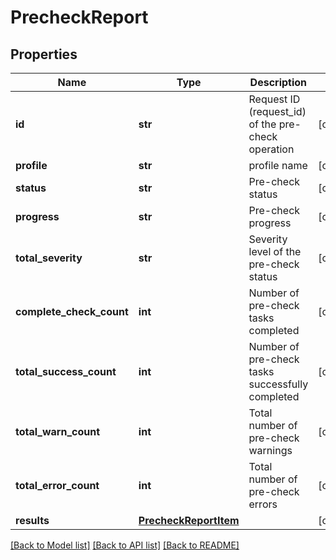 # PrecheckReport

## Properties
Name | Type | Description | Notes
------------ | ------------- | ------------- | -------------
**id** | **str** | Request ID (request_id) of the pre-check operation | [optional] 
**profile** | **str** | profile name | [optional] 
**status** | **str** | Pre-check status | [optional] 
**progress** | **str** | Pre-check progress | [optional] 
**total_severity** | **str** | Severity level of the pre-check status | [optional] 
**complete_check_count** | **int** | Number of pre-check tasks completed | [optional] 
**total_success_count** | **int** | Number of pre-check tasks successfully completed | [optional] 
**total_warn_count** | **int** | Total number of pre-check warnings | [optional] 
**total_error_count** | **int** | Total number of pre-check errors | [optional] 
**results** | [**PrecheckReportItem**](PrecheckReportItem.md) |  | [optional] 

[[Back to Model list]](../README.md#documentation-for-models) [[Back to API list]](../README.md#documentation-for-api-endpoints) [[Back to README]](../README.md)

